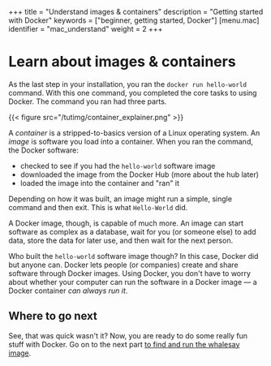 +++
title = "Understand images & containers"
description = "Getting started with Docker"
keywords = ["beginner, getting started, Docker"]
[menu.mac]
identifier = "mac_understand"
weight = 2
+++

#  Learn about images & containers

As the last step in your installation, you ran the `docker run hello-world` command. With this one command, you completed the core tasks to using  Docker. The command you ran had three parts.

{{< figure src="/tutimg/container_explainer.png" >}}

A *container* is a stripped-to-basics version of a Linux operating system. An *image* is software you load into a container. When you ran the command, the Docker software:

* checked to see if you had the `hello-world` software image
* downloaded the image from the Docker Hub (more about the hub later)
* loaded the image into the container and "ran" it

Depending on how it was built, an image might run a simple, single command and then exit. This is what `Hello-World` did.

A Docker image, though, is capable of much more. An image can start software as complex as a database, wait for you (or someone else) to add data, store the data for later use, and then wait for the next person.

Who built the `hello-world` software image though? In this case, Docker did but anyone can. Docker lets people (or companies) create and share software through Docker images. Using Docker, you don't have to worry about whether your computer can run the software in a Docker image &mdash; a Docker container *can always run it*.

## Where to go next

See, that was quick wasn't it? Now, you are ready to do some really fun stuff with Docker.
Go on to the next part [to find and run the whalesay image](step_three.md).


&nbsp;
